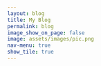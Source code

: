 ```yaml
---
layout: blog
title: My Blog
permalink: blog
image_show_on_page: false
image: assets/images/pic.png
nav-menu: true
show_tile: true
---
```

